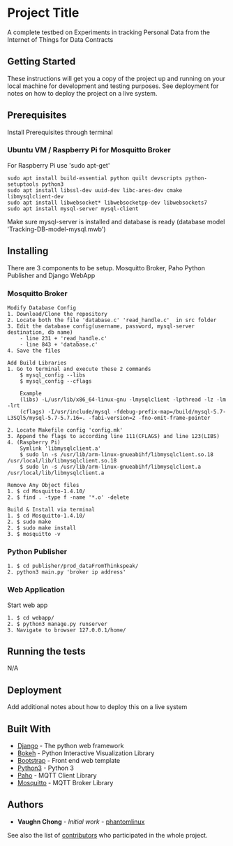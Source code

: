 # Project Title

A complete testbed on Experiments in tracking Personal Data from the Internet of Things for Data Contracts

## Getting Started

These instructions will get you a copy of the project up and running on your local machine for development and testing purposes. See deployment for notes on how to deploy the project on a live system.

## Prerequisites

Install Prerequisites through terminal

### Ubuntu VM / Raspberry Pi for Mosquitto Broker
For Raspberry Pi use 'sudo apt-get'
```
sudo apt install build-essential python quilt devscripts python-setuptools python3
sudo apt install libssl-dev uuid-dev libc-ares-dev cmake libmysqlclient-dev
sudo apt install libwebsocket* libwebsocketpp-dev libwebsockets7
sudo apt install mysql-server mysql-client
```
Make sure mysql-server is installed and database is ready (database model 'Tracking-DB-model-mysql.mwb')

## Installing

There are 3 components to be setup. Mosquitto Broker, Paho Python Publisher and Django WebApp

### Mosquitto Broker
```
Modify Database Config
1. Download/Clone the repository
2. Locate both the file 'database.c' 'read_handle.c'  in src folder
3. Edit the database config(username, password, mysql-server destination, db name)
    - line 231 + 'read_handle.c'
    - line 843 + 'database.c'
4. Save the files

Add Build Libraries
1. Go to terminal and execute these 2 commands
    $ mysql_config --libs
    $ mysql_config --cflags

    Example
    (libs) -L/usr/lib/x86_64-linux-gnu -lmysqlclient -lpthread -lz -lm -lrt
    (cflags) -I/usr/include/mysql -fdebug-prefix-map=/build/mysql-5.7-L3SQl5/mysql-5.7-5.7.16=. -fabi-version=2 -fno-omit-frame-pointer

2. Locate Makefile config 'config.mk'
3. Append the flags to according line 111(CFLAGS) and line 123(LIBS)
4. (Raspberry Pi)
    Symlink 'libmysqlclient.a'
    $ sudo ln -s /usr/lib/arm-linux-gnueabihf/libmysqlclient.so.18        /usr/local/lib/libmysqlclient.so.18
    $ sudo ln -s /usr/lib/arm-linux-gnueabihf/libmysqlclient.a /usr/local/lib/libmysqlclient.a

Remove Any Object files
1. $ cd Mosquitto-1.4.10/
2. $ find . -type f -name '*.o' -delete

Build & Install via terminal
1. $ cd Mosquitto-1.4.10/
2. $ sudo make
2. $ sudo make install
3. $ mosquitto -v
```

### Python Publisher
```
1. $ cd publisher/prod_dataFromThinkspeak/
2. python3 main.py 'broker ip address'
```

### Web Application
Start web app
```
1. $ cd webapp/
2. $ python3 manage.py runserver
3. Navigate to browser 127.0.0.1/home/
```

## Running the tests

N/A

## Deployment

Add additional notes about how to deploy this on a live system

## Built With

* [Django](https://www.djangoproject.com) - The python web framework
* [Bokeh](http://bokeh.pydata.org/en/latest/) - Python Interactive Visualization Library
* [Bootstrap](http://getbootstrap.com) - Front end web template
* [Python3](https://www.python.org/download/releases/3.0/) - Python 3
* [Paho](https://eclipse.org/paho/) - MQTT Client Library
* [Mosquitto](https://mosquitto.org) - MQTT Broker Library

## Authors

* **Vaughn Chong** - *Initial work* - [phantomlinux](https://github.com/phantomlinux)

See also the list of [contributors](https://github.com/PaoloMissier/IoT-tracking/graphs/contributors) who participated in the whole project.
